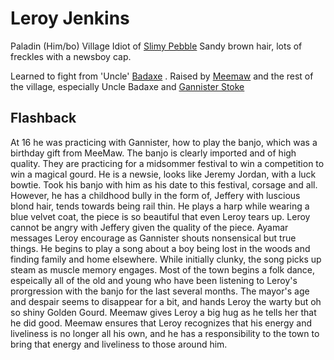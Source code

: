 # Leroy Jenkins 
Paladin (Him/bo) 
Village Idiot of [Slimy Pebble](SlimyPebble) 
Sandy brown hair, lots of freckles with a newsboy cap. 

Learned to fight from 'Uncle' [Badaxe](WarvynBadaxe) . Raised by [Meemaw](Meemaw) and the rest of the village, especially Uncle Badaxe and [Gannister Stoke](Player%20Charaters/GannisterStoke.md) 

## Flashback

At 16 he was practicing with Gannister, how to play the banjo, which was a birthday gift from MeeMaw. The banjo is clearly imported and of high quality. They are practicing for a midsommer festival to win a competition to win a magical gourd. He is a newsie, looks like Jeremy Jordan, with a luck bowtie. Took his banjo with him as his date to this festival, corsage and all. However, he has a childhood bully in the form of, Jeffery with luscious blond hair, tends towards being rail thin. 
He plays a harp while wearing a blue velvet coat, the piece is so beautiful that even Leroy tears up. Leroy cannot be angry with Jeffery given the quality of the piece. Ayamar messages Leroy encourage as Gannister shouts nonsensical but true things. He begins to play a song about a boy being lost in the woods and finding family and home elsewhere. While initially clunky, the song picks up steam as muscle memory engages. Most of the town begins a folk dance, espeically all of the old and young who have been listening to Leroy's prorgression with the banjo for the last several months. 
The mayor's age and despair seems to disappear for a bit, and hands Leroy the warty but oh so shiny Golden Gourd. Meemaw gives Leroy a big hug as he tells her that he did good. Meemaw ensures that Leroy recognizes that his energy and liveliness is no longer all his own, and he has a responsibility to the town to bring that energy and liveliness to those around him.